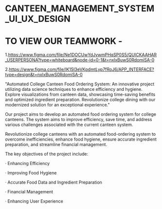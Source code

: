 # CANTEEN_MANAGEMENT_SYSTEM_UI_UX_DESIGN

# TO VIEW OUR TEAMWORK - 

1.https://www.figma.com/file/Ne1DOCUwYdJvwmPHqSP0S5/QUICKAAHAR_USERPERSONA?type=whiteboard&node-id=0-1&t=nxlxBuwS0RdomiSA-0

2.https://www.figma.com/file/IK15I3eVKpdmtLyp7fRoJ6/APP_INTERFACE?type=design&t=nxlxBuwS0RdomiSA-0

 "Automated College Canteen Food Ordering System: An innovative project utilizing data science techniques to enhance efficiency and hygiene. Explore visualizations from canteen data, showcasing time-saving benefits and optimized ingredient preparation. Revolutionize college dining with our modernized solution for an exceptional experience."


 Our project aims to develop an automated food ordering system for college
canteens. The system aims to improve efficiency, save time, and address
various challenges associated with the current canteen system.

Revolutionize college canteens with an automated food-ordering system
to overcome inefficiencies, enhance food hygiene, ensure accurate
ingredient preparation, and streamline financial management.

The key objectives of the project include:

· Enhancing Efficiency

· Improving Food Hygiene

· Accurate Food Data and Ingredient Preparation

· Financial Management

· Enhancing User Experience

